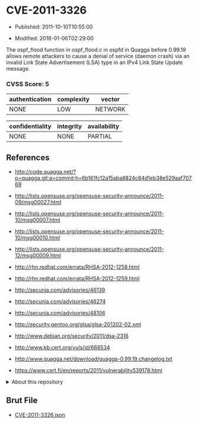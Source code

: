 # CVE-2011-3326

- Published: 2011-10-10T10:55:00

- Modified: 2018-01-06T02:29:00

The ospf_flood function in ospf_flood.c in ospfd in Quagga before 0.99.19 allows remote attackers to cause a denial of service (daemon crash) via an invalid Link State Advertisement (LSA) type in an IPv4 Link State Update message.

### CVSS Score: **5**

| authentication | complexity | vector |
| --- | --- | --- |
| NONE | LOW | NETWORK |

| confidentiality | integrity | availability |
| --- | --- | --- |
| NONE | NONE | PARTIAL |

## References

* http://code.quagga.net/?p=quagga.git;a=commit;h=6b161fc12a15aba8824c84d1eb38e529aaf70769

* http://lists.opensuse.org/opensuse-security-announce/2011-09/msg00027.html

* http://lists.opensuse.org/opensuse-security-announce/2011-10/msg00007.html

* http://lists.opensuse.org/opensuse-security-announce/2011-10/msg00010.html

* http://lists.opensuse.org/opensuse-security-announce/2011-12/msg00009.html

* http://rhn.redhat.com/errata/RHSA-2012-1258.html

* http://rhn.redhat.com/errata/RHSA-2012-1259.html

* http://secunia.com/advisories/46139

* http://secunia.com/advisories/46274

* http://secunia.com/advisories/48106

* http://security.gentoo.org/glsa/glsa-201202-02.xml

* http://www.debian.org/security/2011/dsa-2316

* http://www.kb.cert.org/vuls/id/668534

* http://www.quagga.net/download/quagga-0.99.19.changelog.txt

* https://www.cert.fi/en/reports/2011/vulnerability539178.html

<details>
<summary>About this repository</summary> 

  This repository is part of the project [Live Hack CVE](https://github.com/Live-Hack-CVE). Main website can be found [www.live-hack.org](https://www.live-hack.org) 
  
  Made by [Sn0wAlice](https://github.com/Sn0wAlice) for the people that care about security and need to have a feed of the latest CVEs. Hope you enjoy it, don't forget to star the repo and follow me on [Twitter](https://twitter.com/Sn0wAlice) and [Github](https://github.com/Sn0wAlice). And that is my [personnal website](https://www.alice-snow.me/)

  - [Home Page](https://github.com/Live-Hack-CVE)
  - [Framework](https://github.com/Live-Hack-CVE/cve-framework)
  - [CVE database](https://github.com/Live-Hack-CVE/full_database)
  - [Changelog](https://github.com/Live-Hack-CVE/Changelog)
</details>

## Brut File

* [CVE-2011-3326.json](https://raw.githubusercontent.com/Live-Hack-CVE/full_database/main/cves/2011/CVE-2011-3326.json)

